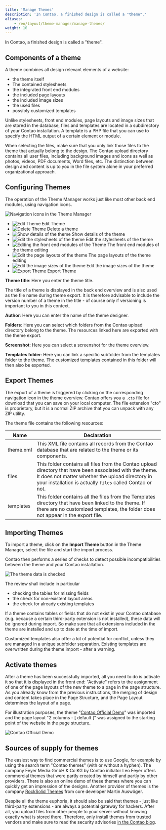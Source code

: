 ```yaml
---
title: 'Manage Themes'
description: 'In Contao, a finished design is called a "theme".'
aliases:
    - /en/layout/theme-manager/manage-themes/
weight: 10
---
```


In Contao, a finished design is called a "theme".


## Components of a theme

A theme combines all design relevant elements of a website:

- the theme itself
- The contained stylesheets
- the integrated front end modules
- the included page layouts
- the included image sizes
- the used files
- possibly customized templates

Unlike stylesheets, front end modules, page layouts and image sizes that are stored in the database, files and 
templates are located in a subdirectory of your Contao installation. A template is a PHP file that you can use to 
specify the HTML output of a certain element or module.

When selecting the files, make sure that you only link those files to the theme that actually belong to the design. 
The Contao upload directory contains all user files, including background images and icons as well as photos, videos, 
PDF documents, Word files, etc. The distinction between design and content is up to you in the file system alone in 
your preferred organizational approach.


## Configuring Themes

The operation of the Theme Manager works just like most other back end modules, using navigation icons.

![Navigation icons in the Theme Manager](/de/layout/theme-manager/images/en/navigation-icons-in-the-theme-manager.png?classes=shadow)

- ![Edit Theme](/de/icons/edit.svg?classes=icon) Edit Theme
- ![Delete Theme](/de/icons/delete.svg?classes=icon) Delete a theme
- ![Show details of the theme](/de/icons/show.svg?classes=icon) Show details of the theme
- ![Edit the stylesheets of the theme](/de/icons/css.svg?classes=icon) Edit the stylesheets of the theme
- ![Editing the front end modules of the Theme](/de/icons/modules.svg?classes=icon) The front end modules of the theme editing
- ![Edit the page layouts of the theme](/de/icons/layout.svg?classes=icon) The page layouts of the theme editing
- ![Edit the image sizes of the theme](/de/icons/sizes.svg?classes=icon) Edit the image sizes of the theme
- ![Export Theme](/de/icons/theme_export.svg?classes=icon) Export Theme

**Theme title**: Here you enter the theme title.

The title of a theme is displayed in the back end overview and is also used as the file name during theme export. It is 
therefore advisable to include the version number of a theme in the title - of course only if versioning is important 
to you in this context.

**Author**: Here you can enter the name of the theme designer.

**Folders**: Here you can select which folders from the Contao upload directory belong to the theme. The resources 
linked here are exported with the theme export.

**Screenshot**: Here you can select a screenshot for the theme overview.

**Templates folder**: Here you can link a specific subfolder from the templates folder to the theme. The customized 
templates contained in this folder will then also be exported.


## Export Themes

The export of a theme is triggered by clicking on the corresponding navigation icon in the theme overview. Contao 
offers you a `.cto` file for download that you can save on your local computer. The file extension "cto" is 
proprietary, but it is a normal ZIP archive that you can unpack with any ZIP utility.

The theme file contains the following resources:

| Name | Declaration |
| ---- | ----------- |
| theme.xml | This XML file contains all records from the Contao database that are related to the theme or its components. |
| files | This folder contains all files from the Contao upload directory that have been associated with the theme. It does not matter whether the upload directory in your installation is actually `files` called Contao or not. |
| templates | This folder contains all the files from the Templates directory that have been linked to the theme. If there are no customized templates, the folder does not appear in the export file. |


## Importing Themes

To import a theme, click on the **Import Theme** button in the Theme Manager, select the file and start the import 
process.

Contao then performs a series of checks to detect possible incompatibilities between the theme and your Contao 
installation.

![The theme data is checked](/de/layout/theme-manager/images/en/the-theme-data-is-checked.png?classes=shadow)

The review shall include in particular

- checking the tables for missing fields
- the check for non-existent layout areas
- the check for already existing templates

If a theme contains tables or fields that do not exist in your Contao database (e.g. because a certain third-party 
extension is not installed), these data will be ignored during import. So make sure that all extensions included in 
the theme are installed and up to date at the time of import.

Customized templates also offer a lot of potential for conflict, unless they are managed in a unique subfolder 
separation. Existing templates are overwritten during the theme import - after a warning.


## Activate themes

After a theme has been successfully imported, all you need to do is activate it so that it is displayed in the front 
end: "Activate" refers to the assignment of one of the page layouts of the new theme to a page in the page structure. 
As you already know from the previous instructions, the merging of design and content takes place in the Page 
Structure, and the Page Layout determines the layout of a page.

For illustration purposes, the theme "[Contao Official Demo](https://packagist.org/packages/contao/official-demo)" was 
imported and the page layout "2 columns - \[ default \]" was assigned to the starting point of the website in the page 
structure.

![Contao Official Demo](/de/layout/theme-manager/images/en/contao-official-demo.png?classes=shadow)


## Sources of supply for themes

The easiest way to find commercial themes is to use Google, for example by using the search term "Contao themes" (with 
or without a hyphen). The company Feyer Media GmbH &amp; Co KG by Contao initiator Leo Feyer offers commercial themes 
that were partly created by himself and partly by other providers. There is also an online demo of these themes where 
you can quickly get an impression of the designs. Another provider of themes is the company 
[RockSolid Themes](https://rocksolidthemes.com/de/contao/themes) from core developer Martin Auswöger.

Despite all the theme euphoria, it should also be said that themes - just like third-party extensions - are always a 
potential gateway for hackers. After all, you upload files from other people to your server without knowing exactly 
what is stored there. Therefore, only install themes from trusted vendors and make sure to read the security 
advisories [in the Contao blog](https://contao.org/de/news/sicherheitshinweise-zu-contao-themes.html).
